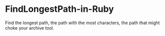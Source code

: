 # FindLongestPath-in-Ruby
Find the longest path, the path with the most characters, the path that might choke your archive tool. 
